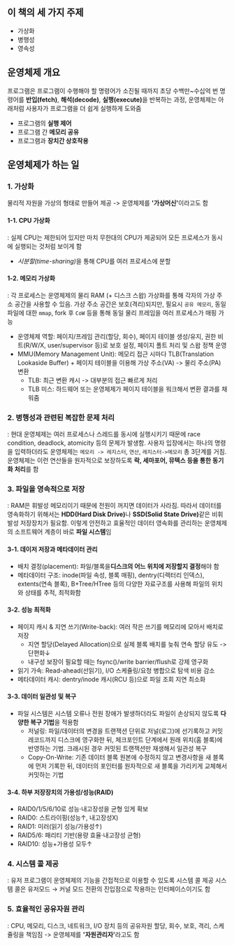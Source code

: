 ## 이 책의 세 가지 주제
* 가상화
* 병행성
* 영속성

## 운영체제 개요
프로그램은 프로그램이 수행해야 할 명령어가 소진될 때까지 초당 수백만~수십억 번 명령어를 **반입(fetch)**, **해석(decode)**, **실행(execute)**<wbr>을 반복하는 과정,
운영체제는 아래처럼 사용자가 프로그램을 더 쉽게 실행하게 도와줌
 - 프로그램의 **실행 제어**
 - 프로그램 간 **메모리 공유**
 - 프로그램과 **장치간 상호작용**

## 운영체제가 하는 일
### 1. **가상화**
물리적 자원을 가상의 형태로 만들어 제공 -> 운영체제를 **'가상머신'**<wbr>이라고도 함
#### 1-1. CPU 가상화
: 실제 CPU는 제한되어 있지만 마치 무한대의 CPU가 제공되어 모든 프로세스가 동시에 실행되는 것처럼 보이게 함
- *시분할(time-sharing)*<wbr>을 통해 CPU를 여러 프로세스에 분할
#### 1-2. 메모리 가상화
: 각 프로세스는 운영체제의 물리 RAM (+ 디스크 스왑) 가상화를 통해 각자의 가상 주소 공간을 사용할 수 있음. 가상 주소 공간은 보호(격리)되지만, 필요시 `공유 메모리`, 동일 파일에 대한 `mmap`, fork 후 `CoW` 등을 통해 동일 물리 프레임을 여러 프로세스가 매핑 가능
- 운영체제 역할: 페이지/프레임 관리(할당, 회수), 페이지 테이블 생성/유지, 권한 비트(R/W/X, user/supervisor 등)로 보호 설정, 페이지 폴트 처리 및 스왑 정책 운영
- MMU(Memory Management Unit): 메모리 접근 시마다 TLB(Translation Lookaside Buffer) + 페이지 테이블을 이용해 가상 주소(VA) -> 물리 주소(PA) 변환
    - TLB: 최근 변환 캐시 -> 대부분의 접근 빠르게 처리
    - TLB 미스: 하드웨어 또는 운영체제가 페이지 테이블을 워크해서 변환 결과를 채워줌

### 2. 병행성과 관련된 복잡한 문제 처리
: 현대 운영체제는 여러 프로세스나 스레드를 동시에 실행시키기 때문에 race condition, deadlock, atomicity 등의 문제가 발생함. 사용자 입장에서는 하나의 명령을 입력하더라도 운영체제는 `메모리 -> 레지스터`, `연산`, `레지스터->메모리` 총 3단계를 거침. 운영체제는 이런 연산들을 원자적으로 보장하도록 **락, 세마포어, 뮤텍스 등을 통한 동기화 처리**를 함

### 3. 파일을 영속적으로 저장
: RAM은 휘발성 메모리이기 때문에 전원이 꺼지면 데이터가 사라짐.
따라서 데이터를 영속화하기 위해서는 **HDD(Hard Disk Drive)**<wbr>나 **SSD(Solid State Drive)**<wbr>같은 비휘발성 저장장치가 필요함. 이렇게 안전하고 효율적인 데이터 영속화를 관리하는 운영체제의 소프트웨어 계층이 바로 **파일 시스템**임

#### 3-1. 데이저 저장과 메타데이터 관리
* 배치 결정(placement): 파일/블록을**디스크의 어느 위치에 저장할지 결정**해야 함
* 메타데이터 구조: inode(파일 속성, 블록 매핑), dentry(디렉터리 인덱스), extents(연속 블록), B+Tree/HTree 등의 다양한 자료구조를 사용해 파일의 위치와 상태를 추적, 최적화함

#### 3-2. 성능 최적화
* 페이지 캐시 & 지연 쓰기(Write-back): 여러 작은 쓰기를 메모리에 모아서 배치로 저장
    - 지연 할당(Delayed Allocation)으로 실제 블록 배치를 늦춰 연속 할당 유도 -> 단편화↓
    - 내구성 보장이 필요할 때는 fsync()/write barrier/flush로 강제 영구화
* 읽기 가속: Read-ahead(선읽기), I/O 스케쥴링/요청 병합으로 탐색 비용 감소
* 메타데이터 캐시: dentry/inode 캐시(RCU 등)으로 파일 조회 지연 최소화

#### 3-3. 데이터 일관성 및 복구
* 파일 시스템은 시스템 오류나 전원 장애가 발생하더라도 파일이 손상되지 않도록 **다양한 복구 기법**을 적용함
    - 저널링: 파일/데이터의 변경을 트랜잭션 단위로 저널(로그)에 선기록하고 커밋 레코드까지 디스크에 영구화한 뒤, 체크포인트 단계에서 원래 위치(홈 블록)에 반영하는 기법. 크래시된 경우 커밋된 트랜잭션만 재생해서 일관성 복구
    - Copy-On-Write: 기존 데이터 블록 원본에 수정하지 않고 변경사항을 새 블록에 먼저 기록한 뒤, 데이터의 포인터를 원자적으로 새 블록을 가리키게 교체해서 커밋하는 기법

#### 3-4. 하부 저장장치의 가용성/성능(RAID)
* RAID0/1/5/6/10로 성능·내고장성을 균형 있게 확보
* RAID0: 스트라이핑(성능↑, 내고장성X)
* RAID1: 미러(읽기 성능/가용성↑)
* RAID5/6: 패리티 기반(용량 효율·내고장성 균형)
* RAID10: 성능+가용성 모두↑

### 4. 시스템 콜 제공
: 유저 프로그램이 운영체제의 기능을 간접적으로 이용할 수 있도록 시스템 콜 제공
시스템 콜은 유저모드 → 커널 모드 전환의 진입점으로 작용하는 인터페이스이기도 함

### 5. 효율적인 공유자원 관리
: CPU, 메모리, 디스크, 네트워크, I/O 장치 등의 공유자원 할당, 회수, 보호, 격리, 스케쥴링을 책임짐 -> 운영체제를 **'자원관리자'**<wbr>라고도 함
